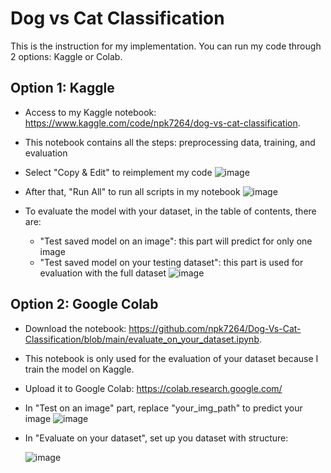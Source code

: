 ﻿# Dog vs Cat Classification

This is the instruction for my implementation. You can run my code through 2 options: Kaggle or Colab.

## Option 1: Kaggle
- Access to my Kaggle notebook: https://www.kaggle.com/code/npk7264/dog-vs-cat-classification.
- This notebook contains all the steps: preprocessing data, training, and evaluation
- Select "Copy & Edit" to reimplement my code
![image](https://github.com/npk7264/Dog-Vs-Cat-Classification/assets/90046327/2350d4a3-2936-4953-89b7-49e7122d01b2)

- After that, "Run All" to run all scripts in my notebook
![image](https://github.com/npk7264/Dog-Vs-Cat-Classification/assets/90046327/4cbf9ef4-94eb-488c-8b5d-e23a5e893e07)

- To evaluate the model with your dataset, in the table of contents, there are:
  - "Test saved model on an image": this part will predict for only one image
  - "Test saved model on your testing dataset": this part is used for evaluation with the full dataset
![image](https://github.com/npk7264/Dog-Vs-Cat-Classification/assets/90046327/08049e6e-20e6-4699-b31b-d681203e4187)

## Option 2: Google Colab
- Download the notebook: https://github.com/npk7264/Dog-Vs-Cat-Classification/blob/main/evaluate_on_your_dataset.ipynb.
- This notebook is only used for the evaluation of your dataset because I train the model on Kaggle.
- Upload it to Google Colab: https://colab.research.google.com/
- In "Test on an image" part, replace "your_img_path" to predict your image
![image](https://github.com/npk7264/Dog-Vs-Cat-Classification/assets/90046327/513a2c27-a037-4f0c-b2b7-6a461680f145)

- In "Evaluate on your dataset", set up you dataset with structure:

  ![image](https://github.com/npk7264/Dog-Vs-Cat-Classification/assets/90046327/9008aa28-1ed3-4c8f-8865-e2b709ef807b)



